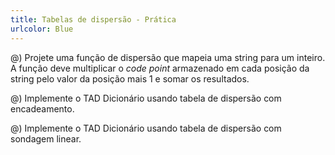 ```yaml
---
title: Tabelas de dispersão - Prática
urlcolor: Blue
---
```


@) Projete uma função de dispersão que mapeia uma string para um inteiro. A função deve multiplicar o _code point_ armazenado em cada posição da string pelo valor da posição mais 1 e somar os resultados.

@) Implemente o TAD Dicionário usando tabela de dispersão com encadeamento.

@) Implemente o TAD Dicionário usando tabela de dispersão com sondagem linear.
